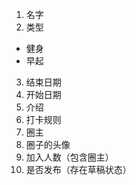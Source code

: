 1. 名字
2. 类型
  - 健身
  - 早起
3. 结束日期
4. 开始日期
5. 介绍
6. 打卡规则
7. 圈主
8. 圈子的头像
9. 加入人数（包含圈主）
10. 是否发布（存在草稿状态）
